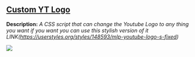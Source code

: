 ## [Custom YT Logo](https://github.com/Chaotiic/Discord-Themes/blob/master/Themes/Quiet.theme.css)

**Description:** <i>A CSS script that can change the Youtube Logo to any thing you want if you want you can use this stylish version of it LINK(https://userstyles.org/styles/148593/mlp-youtube-logo-s-fixed)</i>

![](https://userstyles.org/style_screenshots/148593_after.gif)
